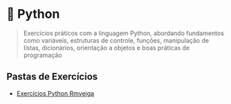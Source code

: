 # 🐍 Python
> Exercícios práticos com a linguagem Python, abordando fundamentos como variáveis, estruturas de controle, funções, manipulação de listas, dicionários, orientação a objetos e boas práticas de programação

## Pastas de Exercícios
- [Exercícios Python Rmveiga](exercícios-python-rmveiga/README.md)
